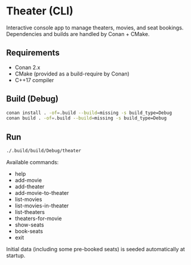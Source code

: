 # Theater (CLI)

Interactive console app to manage theaters, movies, and seat bookings. Dependencies and builds are handled by Conan + CMake.

## Requirements
- Conan 2.x
- CMake (provided as a build-require by Conan)
- C++17 compiler

## Build (Debug)

```bash
conan install . -of=.build --build=missing -s build_type=Debug
conan build . -of=.build --build=missing -s build_type=Debug
```

## Run

```bash
./.build/build/Debug/theater
```

Available commands:
- help
- add-movie
- add-theater
- add-movie-to-theater
- list-movies
- list-movies-in-theater
- list-theaters
- theaters-for-movie
- show-seats
- book-seats
- exit

Initial data (including some pre-booked seats) is seeded automatically at startup.
